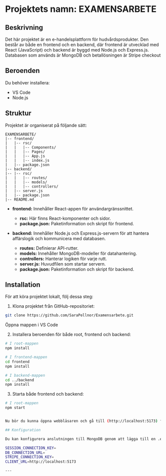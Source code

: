 # Projektets namn: EXAMENSARBETE

## Beskrivning
Det här projektet är en e-handelsplattform för hudvårdsprodukter. Den består av både en frontend och en backend, där frontend är utvecklad med React (JavaScript) och backend är byggd med Node.js och Express.js. Databasen som används är MongoDB och betallösningen är Stripe checkout

## Beroenden

Du behöver installera:
- VS Code
- Node.js

## Struktur

Projektet är organiserat på följande sätt:

```
EXAMENSARBETE/
|-- frontend/
|   |-- rsc/
|   |   |-- Components/
|   |   |-- Pages/
|   |   |-- App.js
|   |   |-- index.js
|   |-- package.json
|-- backend/
|-- |-- rsc/
|   |   |-- routes/
|   |   |-- models/
|   |   |-- controllers/
|   |-- server.js
|   |-- package.json
|-- README.md
```

- **frontend:** Innehåller React-appen för användargränssnittet.
  - **rsc:** Här finns React-komponenter och sidor.
  - **package.json:** Paketinformation och skript för frontend.

- **backend:** Innehåller Node.js och Express.js-servern för att hantera affärslogik och kommunicera med databasen.
  - **routes:** Definierar API-rutter.
  - **models:** Innehåller MongoDB-modeller för datahantering.
  - **controllers:** Hanterar logiken för varje rutt.
  - **server.js:** Huvudfilen som startar servern.
  - **package.json:** Paketinformation och skript för backend.

## Installation

För att köra projektet lokalt, följ dessa steg:

1. Klona projektet från GitHub-repositoriet:

```bash
git clone https://github.com/SaraPellnor/Examensarbete.git

```
Öppna mappen i VS Code

2. Installera beroenden för både root,  frontend och backend:

```bash
# I root-mappen
npm install

# I frontend-mappen
cd frontend
npm install

# I backend-mappen
cd ../backend
npm install
```

3. Starta både frontend och backend:

```bash
# I root-mappen
npm start


Nu bör du kunna öppna webbläsaren och gå till (http://localhost:5173) för att se den lokala versionen av hudvårdsbutiken.

## Konfiguration

Du kan konfigurera anslutningen till MongoDB genom att lägga till en .env i `backend/` och ange dina egna keys.

SESSION_CONNECTION_KEY=
DB_CONNECTION_URL=
STRIPE_CONNECTION_KEY=
CLIENT_URL=http://localhost:5173

---